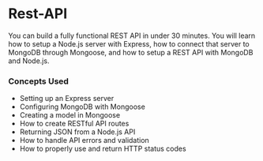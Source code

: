 # Rest-API

You can build a fully functional REST API in under 30 minutes. You will learn how to setup a Node.js server with Express, how to connect that server to MongoDB through Mongoose, and how to setup a REST API with MongoDB and Node.js.

### Concepts Used

- Setting up an Express server
- Configuring MongoDB with Mongoose
- Creating a model in Mongoose
- How to create RESTful API routes
- Returning JSON from a Node.js API
- How to handle API errors and validation
- How to properly use and return HTTP status codes
